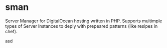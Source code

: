 sman
====
Server Manager for DigitalOcean hosting written in PHP.
Supports multimple types of Server Instances to deply with prepeared patterns (like resipes in chef).

  asd
